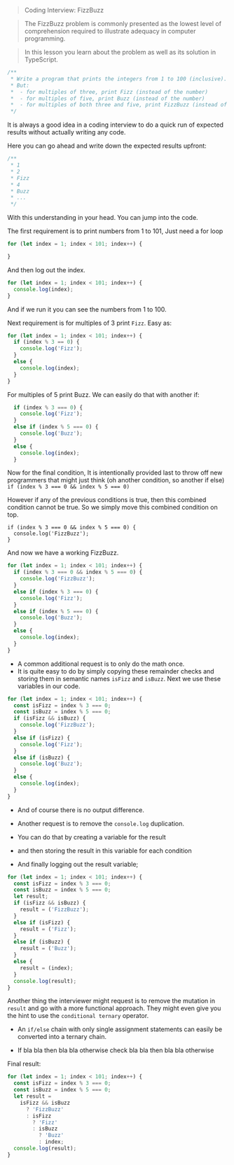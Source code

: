 > Coding Interview: FizzBuzz

> The FizzBuzz problem is commonly presented as the lowest level of comprehension required to illustrate adequacy in computer programming.

> In this lesson you learn about the problem as well as its solution in TypeScript.

```js
/**
 * Write a program that prints the integers from 1 to 100 (inclusive).
 * But:
 *  - for multiples of three, print Fizz (instead of the number)
 *  - for multiples of five, print Buzz (instead of the number)
 *  - for multiples of both three and five, print FizzBuzz (instead of the number)
 */
```
It is always a good idea in a coding interview to do a quick run of expected results without actually writing any code.

Here you can go ahead and write down the expected results upfront:

```js
/**
 * 1
 * 2
 * Fizz
 * 4
 * Buzz
 * ...
 */
```
With this understanding in your head. You can jump into the code.

The first requirement is to print numbers from 1 to 101, Just need a for loop

```js
for (let index = 1; index < 101; index++) {

}
```
And then log out the index.
```js
for (let index = 1; index < 101; index++) {
  console.log(index);
}
```
And if we run it you can see the numbers from 1 to 100.

Next requirement is for multiples of 3 print `Fizz`. Easy as:

```js
for (let index = 1; index < 101; index++) {
  if (index % 3 == 0) {
    console.log('Fizz');
  }
  else {
    console.log(index);
  }
}
```
For multiples of 5 print Buzz. We can easily do that with another if:
```js
  if (index % 3 === 0) {
    console.log('Fizz');
  }
  else if (index % 5 === 0) {
    console.log('Buzz');
  }
  else {
    console.log(index);
  }
```
Now for the final condition, It is intentionally provided last to throw off new programmers that might just think (oh another condition, so another if else) `if (index % 3 === 0 && index % 5 === 0)`

However if any of the previous conditions is true, then this combined condition cannot be true. So we simply move this combined condition on top.

```
if (index % 3 === 0 && index % 5 === 0) {
  console.log('FizzBuzz');
}
```

And now we have a working FizzBuzz.

```js
for (let index = 1; index < 101; index++) {
  if (index % 3 === 0 && index % 5 === 0) {
    console.log('FizzBuzz');
  }
  else if (index % 3 === 0) {
    console.log('Fizz');
  }
  else if (index % 5 === 0) {
    console.log('Buzz');
  }
  else {
    console.log(index);
  }
}
```

* A common additional request is to only do the math once.
* It is quite easy to do by simply copying these remainder checks and storing them in semantic names `isFizz` and `isBuzz`. Next we use these variables in our code.

```js
for (let index = 1; index < 101; index++) {
  const isFizz = index % 3 === 0;
  const isBuzz = index % 5 === 0;
  if (isFizz && isBuzz) {
    console.log('FizzBuzz');
  }
  else if (isFizz) {
    console.log('Fizz');
  }
  else if (isBuzz) {
    console.log('Buzz');
  }
  else {
    console.log(index);
  }
}
```

* And of course there is no output difference.

* Another request is to remove the `console.log` duplication.

* You can do that by creating a variable for the result
* and then storing the result in this variable for each condition
* And finally logging out the result variable;

```js
for (let index = 1; index < 101; index++) {
  const isFizz = index % 3 === 0;
  const isBuzz = index % 5 === 0;
  let result;
  if (isFizz && isBuzz) {
    result = ('FizzBuzz');
  }
  else if (isFizz) {
    result = ('Fizz');
  }
  else if (isBuzz) {
    result = ('Buzz');
  }
  else {
    result = (index);
  }
  console.log(result);
}
```

Another thing the interviewer might request is to remove the mutation in `result` and go with a more functional approach. They might even give you the hint to use the `conditional ternary` operator.

* An `if/else` chain with only single assignment statements can easily be converted into a ternary chain.

* If bla bla then bla bla otherwise check bla bla then bla bla otherwise

Final result:

```js
for (let index = 1; index < 101; index++) {
  const isFizz = index % 3 === 0;
  const isBuzz = index % 5 === 0;
  let result =
    isFizz && isBuzz
      ? 'FizzBuzz'
      : isFizz
        ? 'Fizz'
        : isBuzz
          ? 'Buzz'
          : index;
  console.log(result);
}
```
